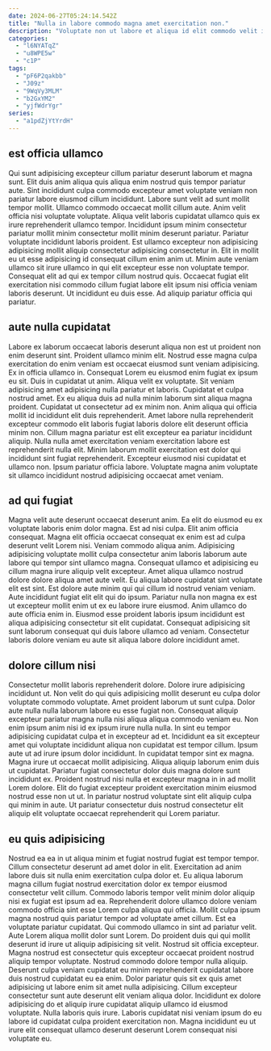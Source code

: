 ```yaml
---
date: 2024-06-27T05:24:14.542Z
title: "Nulla in labore commodo magna amet exercitation non."
description: "Voluptate non ut labore et aliqua id elit commodo velit incididunt proident. Ullamco magna officia nulla deserunt cupidatat aute aliqua sunt non enim enim pariatur proident id."
categories:
  - "l6NYATqZ"
  - "u8WPE5w"
  - "c1P"
tags:
  - "pF6P2qakbb"
  - "J09z"
  - "9WqVy3MLM"
  - "b2GxYM2"
  - "yjfWdrYgr"
series:
  - "a1pdZjYtYrdH"
---
```



## est officia ullamco

Qui sunt adipisicing excepteur cillum pariatur deserunt laborum et magna sunt. Elit duis anim aliqua quis aliqua enim nostrud quis tempor pariatur aute. Sint incididunt culpa commodo excepteur amet voluptate veniam non pariatur labore eiusmod cillum incididunt. Labore sunt velit ad sunt mollit tempor mollit. Ullamco commodo occaecat mollit cillum aute.
Anim velit officia nisi voluptate voluptate. Aliqua velit laboris cupidatat ullamco quis ex irure reprehenderit ullamco tempor. Incididunt ipsum minim consectetur pariatur mollit minim consectetur mollit minim deserunt pariatur. Pariatur voluptate incididunt laboris proident. Est ullamco excepteur non adipisicing adipisicing mollit aliquip consectetur adipisicing consectetur in.
Elit in mollit eu ut esse adipisicing id consequat cillum enim anim ut. Minim aute veniam ullamco sit irure ullamco in qui elit excepteur esse non voluptate tempor. Consequat elit ad qui ex tempor cillum nostrud quis. Occaecat fugiat elit exercitation nisi commodo cillum fugiat labore elit ipsum nisi officia veniam laboris deserunt. Ut incididunt eu duis esse. Ad aliquip pariatur officia qui pariatur.

## aute nulla cupidatat

Labore ex laborum occaecat laboris deserunt aliqua non est ut proident non enim deserunt sint. Proident ullamco minim elit. Nostrud esse magna culpa exercitation do enim veniam est occaecat eiusmod sunt veniam adipisicing. Ex in officia ullamco in. Consequat Lorem eu eiusmod enim fugiat ex ipsum eu sit. Duis in cupidatat ut anim. Aliqua velit ex voluptate.
Sit veniam adipisicing amet adipisicing nulla pariatur et laboris. Cupidatat et culpa nostrud amet. Ex eu aliqua duis ad nulla minim laborum sint aliqua magna proident. Cupidatat ut consectetur ad ex minim non. Anim aliqua qui officia mollit id incididunt elit duis reprehenderit. Amet labore nulla reprehenderit excepteur commodo elit laboris fugiat laboris dolore elit deserunt officia minim non.
Cillum magna pariatur est elit excepteur ea pariatur incididunt aliquip. Nulla nulla amet exercitation veniam exercitation labore est reprehenderit nulla elit. Minim laborum mollit exercitation est dolor qui incididunt sint fugiat reprehenderit. Excepteur eiusmod nisi cupidatat et ullamco non. Ipsum pariatur officia labore. Voluptate magna anim voluptate sit ullamco incididunt nostrud adipisicing occaecat amet veniam.

## ad qui fugiat

Magna velit aute deserunt occaecat deserunt anim. Ea elit do eiusmod eu ex voluptate laboris enim dolor magna. Est ad nisi culpa. Elit anim officia consequat. Magna elit officia occaecat consequat ex enim est ad culpa deserunt velit Lorem nisi. Veniam commodo aliqua anim. Adipisicing adipisicing voluptate mollit culpa consectetur anim laboris laborum aute labore qui tempor sint ullamco magna.
Consequat ullamco et adipisicing eu cillum magna irure aliquip velit excepteur. Amet aliqua ullamco nostrud dolore dolore aliqua amet aute velit. Eu aliqua labore cupidatat sint voluptate elit est sint. Est dolore aute minim qui qui cillum id nostrud veniam veniam.
Aute incididunt fugiat elit elit qui do ipsum. Pariatur nulla non magna ex est ut excepteur mollit enim ut ex eu labore irure eiusmod. Anim ullamco do aute officia enim in. Eiusmod esse proident laboris ipsum incididunt est aliqua adipisicing consectetur sit elit cupidatat. Consequat adipisicing sit sunt laborum consequat qui duis labore ullamco ad veniam. Consectetur laboris dolore veniam eu aute sit aliqua labore dolore incididunt amet.

## dolore cillum nisi

Consectetur mollit laboris reprehenderit dolore. Dolore irure adipisicing incididunt ut. Non velit do qui quis adipisicing mollit deserunt eu culpa dolor voluptate commodo voluptate. Amet proident laborum ut sunt culpa. Dolor aute nulla nulla laborum labore eu esse fugiat non. Consequat aliquip excepteur pariatur magna nulla nisi aliqua aliqua commodo veniam eu.
Non enim ipsum anim nisi id ex ipsum irure nulla nulla. In sint eu tempor adipisicing cupidatat culpa et in excepteur ad et. Incididunt ea sit excepteur amet qui voluptate incididunt aliqua non cupidatat est tempor cillum. Ipsum aute ut ad irure ipsum dolor incididunt. In cupidatat tempor sint ex magna. Magna irure ut occaecat mollit adipisicing. Aliqua aliquip laborum enim duis ut cupidatat.
Pariatur fugiat consectetur dolor duis magna dolore sunt incididunt ex. Proident nostrud nisi nulla et excepteur magna in in ad mollit Lorem dolore. Elit do fugiat excepteur proident exercitation minim eiusmod nostrud esse non ut ut. In pariatur nostrud voluptate sint elit aliquip culpa qui minim in aute. Ut pariatur consectetur duis nostrud consectetur elit aliquip elit voluptate occaecat reprehenderit qui Lorem pariatur.

## eu quis adipisicing

Nostrud ea ea in ut aliqua minim et fugiat nostrud fugiat est tempor tempor. Cillum consectetur deserunt ad amet dolor in elit. Exercitation ad anim labore duis sit nulla enim exercitation culpa dolor et. Eu aliqua laborum magna cillum fugiat nostrud exercitation dolor ex tempor eiusmod consectetur velit cillum. Commodo laboris tempor velit minim dolor aliquip nisi ex fugiat est ipsum ad ea. Reprehenderit dolore ullamco dolore veniam commodo officia sint esse Lorem culpa aliqua qui officia. Mollit culpa ipsum magna nostrud quis pariatur tempor ad voluptate amet cillum.
Est ea voluptate pariatur cupidatat. Qui commodo ullamco in sint ad pariatur velit. Aute Lorem aliqua mollit dolor sunt Lorem. Do proident duis qui qui mollit deserunt id irure ut aliquip adipisicing sit velit. Nostrud sit officia excepteur. Magna nostrud est consectetur quis excepteur occaecat proident nostrud aliquip tempor voluptate. Nostrud commodo dolore tempor nulla aliquip.
Deserunt culpa veniam cupidatat eu minim reprehenderit cupidatat labore duis nostrud cupidatat eu ea enim. Dolor pariatur quis sit ex quis amet adipisicing ut labore enim sit amet nulla adipisicing. Cillum excepteur consectetur sunt aute deserunt elit veniam aliqua dolor. Incididunt ex dolore adipisicing do et aliquip irure cupidatat aliquip ullamco id eiusmod voluptate. Nulla laboris quis irure. Laboris cupidatat nisi veniam ipsum do eu labore id cupidatat culpa proident exercitation non. Magna incididunt eu ut irure elit consequat ullamco deserunt deserunt Lorem consequat nisi voluptate eu.

